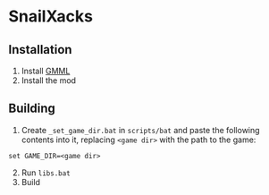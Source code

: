 # SnailXacks


## Installation
1. Install [GMML](https://github.com/cgytrus/gmml)
2. Install the mod

## Building
1. Create `_set_game_dir.bat` in `scripts/bat` and paste the following contents into it,
   replacing `<game dir>` with the path to the game:
```
set GAME_DIR=<game dir>
```

2. Run `libs.bat`
3. Build
